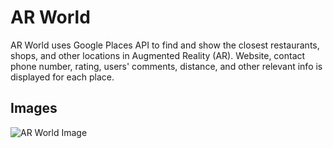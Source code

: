# AR World 
AR World uses Google Places API to find and show the closest restaurants, shops, and other locations in Augmented Reality (AR). Website, contact phone number, rating, users' comments, distance, and other relevant info is displayed for each place. 

## Images
![AR World Image](https://github.com/maxim-puchkov/AR-World/blob/master/Images/AR%20World.png)
